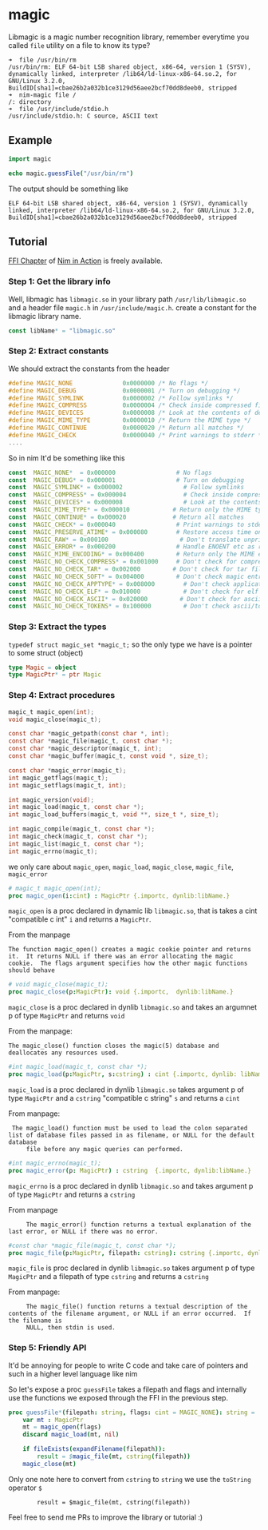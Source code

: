 # magic

Libmagic is a magic number recognition library, remember everytime you called `file` utility on a file to know its type?

```
➜  file /usr/bin/rm
/usr/bin/rm: ELF 64-bit LSB shared object, x86-64, version 1 (SYSV), dynamically linked, interpreter /lib64/ld-linux-x86-64.so.2, for GNU/Linux 3.2.0, BuildID[sha1]=cbae26b2a032b1ce3129d56aee2bcf70dd8deeb0, stripped
➜  nim-magic file /
/: directory
➜  file /usr/include/stdio.h
/usr/include/stdio.h: C source, ASCII text
```

## Example
```nim
import magic

echo magic.guessFile("/usr/bin/rm")
```
The output should be something like
```
ELF 64-bit LSB shared object, x86-64, version 1 (SYSV), dynamically linked, interpreter /lib64/ld-linux-x86-64.so.2, for GNU/Linux 3.2.0, BuildID[sha1]=cbae26b2a032b1ce3129d56aee2bcf70dd8deeb0, stripped
```

## Tutorial
[FFI Chapter](https://livebook.manning.com/#!/book/nim-in-action/chapter-8/1) of [Nim in Action](https://www.manning.com/books/nim-in-action) is freely available.


### Step 1: Get the library info
Well, libmagic has `libmagic.so` in your library path `/usr/lib/libmagic.so` and a header file `magic.h` in `/usr/include/magic.h`.
create a constant for the libmagic library name.
```nim
const libName* = "libmagic.so"
```

### Step 2: Extract constants
We should extract the constants from the header

```c
#define MAGIC_NONE              0x0000000 /* No flags */
#define MAGIC_DEBUG             0x0000001 /* Turn on debugging */
#define MAGIC_SYMLINK           0x0000002 /* Follow symlinks */
#define MAGIC_COMPRESS          0x0000004 /* Check inside compressed files */
#define MAGIC_DEVICES           0x0000008 /* Look at the contents of devices */
#define MAGIC_MIME_TYPE         0x0000010 /* Return the MIME type */
#define MAGIC_CONTINUE          0x0000020 /* Return all matches */
#define MAGIC_CHECK             0x0000040 /* Print warnings to stderr */
....

```

So in nim It'd be something like this
```nim
const  MAGIC_NONE*  = 0x000000                 # No flags 
const  MAGIC_DEBUG* = 0x000001                 # Turn on debugging 
const  MAGIC_SYMLINK* = 0x000002                 # Follow symlinks 
const  MAGIC_COMPRESS* = 0x000004                # Check inside compressed files 
const  MAGIC_DEVICES* = 0x000008                 # Look at the contents of devices 
const  MAGIC_MIME_TYPE* = 0x000010            # Return only the MIME type 
const  MAGIC_CONTINUE* = 0x000020             # Return all matches 
const  MAGIC_CHECK* = 0x000040                 # Print warnings to stderr 
const  MAGIC_PRESERVE_ATIME* = 0x000080        # Restore access time on exit 
const  MAGIC_RAW* = 0x000100                    # Don't translate unprint chars 
const  MAGIC_ERROR* = 0x000200                 # Handle ENOENT etc as real errors 
const  MAGIC_MIME_ENCODING* = 0x000400         # Return only the MIME encoding 
const  MAGIC_NO_CHECK_COMPRESS* = 0x001000     # Don't check for compressed files 
const  MAGIC_NO_CHECK_TAR* = 0x002000         # Don't check for tar files 
const  MAGIC_NO_CHECK_SOFT* = 0x004000         # Don't check magic entries 
const  MAGIC_NO_CHECK_APPTYPE* = 0x008000        # Don't check application type 
const  MAGIC_NO_CHECK_ELF* = 0x010000            # Don't check for elf details 
const  MAGIC_NO_CHECK_ASCII* = 0x020000         # Don't check for ascii files 
const  MAGIC_NO_CHECK_TOKENS* = 0x100000         # Don't check ascii/tokens 
```


### Step 3: Extract the types

```typedef struct magic_set *magic_t;```
so the only type we have is a pointer to some struct (object)

```nim
type Magic = object
type MagicPtr* = ptr Magic 
```

### Step 4: Extract procedures
```c
magic_t magic_open(int);
void magic_close(magic_t);

const char *magic_getpath(const char *, int);
const char *magic_file(magic_t, const char *);
const char *magic_descriptor(magic_t, int);
const char *magic_buffer(magic_t, const void *, size_t);

const char *magic_error(magic_t);
int magic_getflags(magic_t);
int magic_setflags(magic_t, int);

int magic_version(void);
int magic_load(magic_t, const char *);
int magic_load_buffers(magic_t, void **, size_t *, size_t);

int magic_compile(magic_t, const char *);
int magic_check(magic_t, const char *);
int magic_list(magic_t, const char *);
int magic_errno(magic_t);
```
we only care about `magic_open`, `magic_load`, `magic_close`, `magic_file`, `magic_error`

```nim
# magic_t magic_open(int);
proc magic_open(i:cint) : MagicPtr {.importc, dynlib:libName.}
```
`magic_open` is a proc declared in dynamic lib `libmagic.so`, that is takes a cint "compatible c int" `i` and returns a `MagicPtr`.

From the manpage 
```
The function magic_open() creates a magic cookie pointer and returns it.  It returns NULL if there was an error allocating the magic cookie.  The flags argument specifies how the other magic functions should behave
```


```nim
# void magic_close(magic_t);
proc magic_close(p:MagicPtr): void {.importc,  dynlib:libName.}
```
`magic_close` is a proc declared in dynlib `libmagic.so` and takes an argumnet p of type `MagicPtr` and returns `void`

From the manpage:
```
The magic_close() function closes the magic(5) database and deallocates any resources used.
```

```nim
#int magic_load(magic_t, const char *);
proc magic_load(p:MagicPtr, s:cstring) : cint {.importc, dynlib: libName.}
```
`magic_load` is a proc declared in dynlib `libmagic.so` takes argument p of type `MagicPtr` and a `cstring` "compatible c string" `s` and returns a `cint`

From manpage:
```
 The magic_load() function must be used to load the colon separated list of database files passed in as filename, or NULL for the default database
     file before any magic queries can performed.
```

```nim
#int magic_errno(magic_t);
proc magic_error(p: MagicPtr) : cstring  {.importc, dynlib:libName.}
```
`magic_errno` is a proc declared in dynlib `libmagic.so` and takes argument p of type `MagicPtr` and returns a `cstring`

From manpage
```
     The magic_error() function returns a textual explanation of the last error, or NULL if there was no error.
```


```nim
#const char *magic_file(magic_t, const char *);
proc magic_file(p:MagicPtr, filepath: cstring): cstring {.importc, dynlib: libName.} 
```
`magic_file` is proc declared in dynlib `libmagic.so` takes argument p of type `MagicPtr` and a filepath of type `cstring` and returns a `cstring`

From manpage:
```
     The magic_file() function returns a textual description of the contents of the filename argument, or NULL if an error occurred.  If the filename is
     NULL, then stdin is used.
```


### Step 5: Friendly API
It'd be annoying for people to write C code and take care of pointers and such in a higher level language like nim

So let's expose a proc `guessFile` takes a filepath and flags and internally use the functions we exposed through the FFI in the previous step.

```nim
proc guessFile*(filepath: string, flags: cint = MAGIC_NONE): string =
    var mt : MagicPtr
    mt = magic_open(flags)
    discard magic_load(mt, nil)

    if fileExists(expandFilename(filepath)):
        result = $magic_file(mt, cstring(filepath))
    magic_close(mt)
```
Only one note here to convert from `cstring` to `string` we use the `toString` operator `$` 
```
        result = $magic_file(mt, cstring(filepath))
```

Feel free to send me PRs to improve the library or tutorial :)
